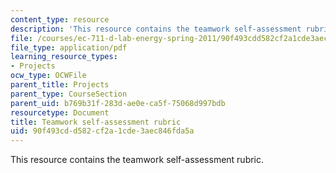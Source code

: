 ```yaml
---
content_type: resource
description: 'This resource contains the teamwork self-assessment rubric. '
file: /courses/ec-711-d-lab-energy-spring-2011/90f493cdd582cf2a1cde3aec846fda5a_MITEC_711S11_proj_teamass.pdf
file_type: application/pdf
learning_resource_types:
- Projects
ocw_type: OCWFile
parent_title: Projects
parent_type: CourseSection
parent_uid: b769b31f-283d-ae0e-ca5f-75068d997bdb
resourcetype: Document
title: Teamwork self-assessment rubric
uid: 90f493cd-d582-cf2a-1cde-3aec846fda5a
---
```

This resource contains the teamwork self-assessment rubric. 

